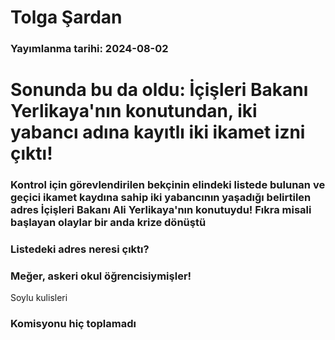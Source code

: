 # Tolga Şardan

### Yayımlanma tarihi: 2024-08-02

# Sonunda bu da oldu: İçişleri Bakanı Yerlikaya'nın konutundan, iki yabancı adına kayıtlı iki ikamet izni çıktı!


### Kontrol için görevlendirilen bekçinin elindeki listede bulunan ve geçici ikamet kaydına sahip iki yabancının yaşadığı belirtilen adres İçişleri Bakanı Ali Yerlikaya'nın konutuydu! Fıkra misali başlayan olaylar bir anda krize dönüştü


### Listedeki adres neresi çıktı?


### Meğer, askeri okul öğrencisiymişler!

Soylu kulisleri




### Komisyonu hiç toplamadı

